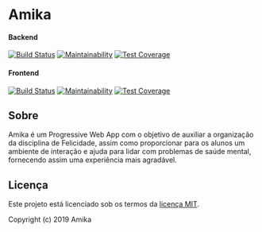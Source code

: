 # Amika

#### Backend
[![Build Status](https://travis-ci.org/fga-eps-mds/2019.2-Amika-Backend.svg?branch=master)](https://travis-ci.org/fga-eps-mds/2019.2-Amika-Backend)
[![Maintainability](https://api.codeclimate.com/v1/badges/fa0fbed2c8fa7014e542/maintainability)](https://codeclimate.com/github/fga-eps-mds/2019.2-Amika-Backend/maintainability)
[![Test Coverage](https://api.codeclimate.com/v1/badges/fa0fbed2c8fa7014e542/test_coverage)](https://codeclimate.com/github/fga-eps-mds/2019.2-Amika-Backend/test_coverage)

#### Frontend
[![Build Status](https://travis-ci.org/fga-eps-mds/2019.2-Amika-Frontend.svg?branch=master)](https://travis-ci.org/fga-eps-mds/2019.2-Amika-Frontend)
[![Maintainability](https://api.codeclimate.com/v1/badges/e6c21399ba32b11ab1d1/maintainability)](https://codeclimate.com/github/fga-eps-mds/2019.2-Amika-Frontend/maintainability)
[![Test Coverage](https://api.codeclimate.com/v1/badges/e6c21399ba32b11ab1d1/test_coverage)](https://codeclimate.com/github/fga-eps-mds/2019.2-Amika-Frontend/test_coverage)

## Sobre

Amika é um Progressive Web App com o objetivo de auxiliar a organização da disciplina de Felicidade, assim como proporcionar para os alunos um ambiente de interação e ajuda para lidar com problemas de saúde mental, fornecendo assim uma experiência mais agradável.

## Licença

Este projeto está licenciado sob os termos da [licença MIT](https://github.com/fga-eps-mds/2019.2-Amika-Wiki/blob/master/LICENSE).

Copyright (c) 2019 Amika